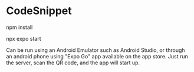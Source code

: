 # CodeSnippet


npm install

npx expo start

Can be run using an Android Emulator such as Android Studio, or through an android phone using "Expo Go" app available on the app store.
Just run the server, scan the QR code, and the app will start up.
